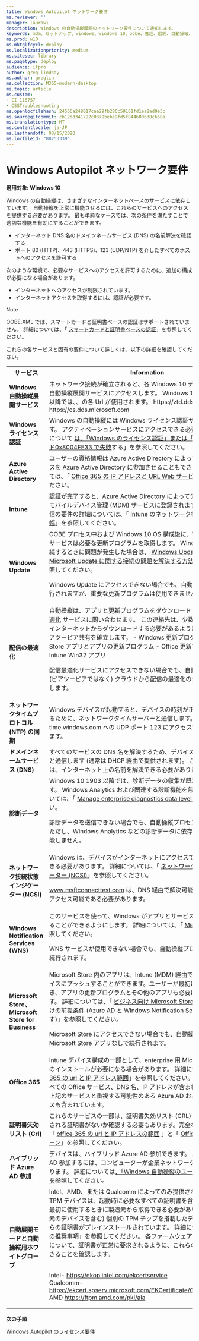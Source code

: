 ```yaml
---
title: Windows Autopilot ネットワーク要件
ms.reviewer: ''
manager: laurawi
description: Windows の自動操縦展開のネットワーク要件について通知します。
keywords: mdm、セットアップ、windows、windows 10、oobe、管理、展開、自動操縦、ztd、ゼロタッチ、パートナー、msfb、intune
ms.prod: w10
ms.mktglfcycl: deploy
ms.localizationpriority: medium
ms.sitesec: library
ms.pagetype: deploy
audience: itpro
author: greg-lindsay
ms.author: greglin
ms.collection: M365-modern-desktop
ms.topic: article
ms.custom:
- CI 116757
- CSSTroubleshooting
ms.openlocfilehash: 24566a248017caa29fb286c59161fd1ea2ad9e3c
ms.sourcegitcommit: cb12dd341792c0379bebe9fd5f844600638c668a
ms.translationtype: MT
ms.contentlocale: ja-JP
ms.lasthandoff: 08/15/2020
ms.locfileid: "88253339"
---
```

# <a name="windows-autopilot-networking-requirements"></a>Windows Autopilot ネットワーク要件

**適用対象: Windows 10**

Windows の自動操縦は、さまざまなインターネットベースのサービスに依存しています。 自動操縦を正常に機能させるには、これらのサービスへのアクセスを提供する必要があります。 最も単純なケースでは、次の条件を満たすことで適切な機能を有効にすることができます。

- インターネット DNS 名のドメインネームサービス (DNS) の名前解決を確認する
- ポート 80 (HTTP)、443 (HTTPS)、123 (UDP/NTP) を介したすべてのホストへのアクセスを許可する

次のような環境で、必要なサービスへのアクセスを許可するために、追加の構成が必要になる場合があります。
- インターネットへのアクセスが制限されています。
- インターネットアクセスを取得するには、認証が必要です。 

> [!NOTE]
> OOBE.XML では、スマートカードと証明書ベースの認証はサポートされていません。 詳細については、「 [スマートカードと証明書ベースの認証](https://docs.microsoft.com/azure/active-directory/devices/azureadjoin-plan#smartcards-and-certificate-based-authentication)」を参照してください。

これらの各サービスと固有の要件について詳しくは、以下の詳細を確認してください。

<table><th>サービス<th>Information
<tr><td><b>Windows 自動操縦展開サービス<b><td>ネットワーク接続が確立されると、各 Windows 10 デバイスは Windows 自動操縦展開サービスにアクセスします。 Windows 10 バージョン1903以降では、、の各 Url が使用されます。 https://ztd.dds.microsoft.com https://cs.dds.microsoft.com <br>

<tr><td><b>Windows ライセンス認証<b><td>Windows の自動操縦には Windows ライセンス認証サービスが必要です。 アクティベーションサービスにアクセスできる必要がある Url の詳細について <a href="https://support.microsoft.com/help/921471/windows-activation-or-validation-fails-with-error-code-0x8004fe33">は、「Windows のライセンス認証」または「検証がエラーコード0x8004FE33 で失敗</a>する」を参照してください。<br>

<tr><td><b>Azure Active Directory<b><td>ユーザーの資格情報は Azure Active Directory によって検証され、デバイスを Azure Active Directory に参加させることもできます。 詳細については、「 <a href="https://docs.microsoft.com/office365/enterprise/office-365-ip-web-service">Office 365 の IP アドレスと URL Web サービス</a>」を参照してください。
<tr><td><b>Intune<b><td>認証が完了すると、Azure Active Directory によってデバイスが Intune モバイルデバイス管理 (MDM) サービスに登録されます。 ネットワーク通信の要件の詳細については、「 <a href="https://docs.microsoft.com/intune/network-bandwidth-use#network-communication-requirements">Intune のネットワーク構成の要件と帯域幅</a>」を参照してください。
<tr><td><b>Windows Update<b><td>OOBE プロセス中および Windows 10 OS 構成後に、Windows Update サービスは必要な更新プログラムを取得します。 Windows Update に接続するときに問題が発生した場合は、 <a href="https://support.microsoft.com/help/818018/how-to-solve-connection-problems-concerning-windows-update-or-microsof">Windows Update または Microsoft Update に関する接続の問題を解決する方法に関する説明</a>を参照してください。<br>

Windows Update にアクセスできない場合でも、自動操縦プロセスは続行されますが、重要な更新プログラムは使用できません。

<tr><td><b>配信の最適化<b><td>自動操縦は、アプリと更新プログラムをダウンロードするときに <a href="https://docs.microsoft.com/windows/deployment/update/waas-delivery-optimization">配信最適化</a> サービスに問い合わせます。 この連絡先は、少数のデバイスのみがインターネットからダウンロードする必要があるように、コンテンツのピアツーピア共有を確立します。
- Windows 更新プログラム - Microsoft Store アプリとアプリの更新プログラム - Office 更新プログラム - Intune Win32 アプリ<br>

配信最適化サービスにアクセスできない場合でも、自動操縦プロセスは、(ピアツーピアではなく) クラウドから配信の最適化のダウンロードを続行します。

<tr><td><b>ネットワークタイムプロトコル (NTP) の同期<b><td>Windows デバイスが起動すると、デバイスの時刻が正しいことを確認するために、ネットワークタイムサーバーと通信します。 time.windows.com への UDP ポート 123 にアクセスできることを確認します。
<tr><td><b>ドメインネームサービス (DNS)<b><td>すべてのサービスの DNS 名を解決するため、デバイスは DNS サーバーと通信します (通常は DHCP 経由で提供されます)。 この DNS サーバーは、インターネット上の名前を解決できる必要があります。
<tr><td><b>診断データ<b><td>Windows 10 1903 以降では、診断データの収集が既定で有効になります。 Windows Analytics および関連する診断機能を無効にする方法については、「 <a href="https://docs.microsoft.com/windows/privacy/configure-windows-diagnostic-data-in-your-organization#manage-enterprise-diagnostic-data-level">Manage enterprise diagnostics data level</a>」を参照してください。<br>

診断データを送信できない場合でも、自動操縦プロセスは続行されます。 ただし、Windows Analytics などの診断データに依存するサービスは機能しません。
<tr><td><b>ネットワーク接続状態インジケーター (NCSI)<b><td>Windows は、デバイスがインターネットにアクセスできることを通知できる必要があります。 詳細については、「 <a href="https://docs.microsoft.com/windows/privacy/manage-connections-from-windows-operating-system-components-to-microsoft-services#14-network-connection-status-indicator">ネットワーク接続状態インジケーター (NCSI)</a>」を参照してください。

<a href="http://www.msftconnecttest.com">www.msftconnecttest.com</a> は、DNS 経由で解決可能で、HTTP 経由でアクセス可能である必要があります。
<tr><td><b>Windows Notification Services (WNS)<b><td>このサービスを使って、Windows がアプリとサービスから通知を受け取ることができるようにします。 詳細については、「 <a href="https://docs.microsoft.com/windows/privacy/manage-connections-from-windows-operating-system-components-to-microsoft-services#26-microsoft-store">Microsoft Store</a>」を参照してください。<br>

WNS サービスが使用できない場合でも、自動操縦プロセスは通知なしで続行されます。
<tr><td><b>Microsoft Store、Microsoft Store for Business<b><td>Microsoft Store 内のアプリは、Intune (MDM) 経由でトリガーしてデバイスにプッシュすることができます。ユーザーが最初にログインするとき、アプリの更新プログラムとその他のアプリも必要になることがあります。 詳細については、「 <a href="https://docs.microsoft.com/microsoft-store/prerequisites-microsoft-store-for-business">ビジネス向け Microsoft Store および教育機関向けの前提条件</a> (Azure AD と Windows Notification Services も含まれます)」を参照してください。<br>

Microsoft Store にアクセスできない場合でも、自動操縦プロセスは Microsoft Store アプリなしで続行されます。

<tr><td><b>Office 365<b><td>Intune デバイス構成の一部として、enterprise 用 Microsoft 365 アプリのインストールが必要になる場合があります。 詳細については、「 <a href="https://support.office.com/article/Office-365-URLs-and-IP-address-ranges-8548a211-3fe7-47cb-abb1-355ea5aa88a2">Office 365 の url と IP アドレス範囲</a>」を参照してください。 この記事には、すべての Office サービス、DNS 名、IP アドレスが含まれています。 また、上記のサービスと重複する可能性のある Azure AD およびその他のサービスも含まれています。
<tr><td><b>証明書失効リスト (Crl)<b><td>これらのサービスの一部は、証明書失効リスト (CRL) にサービスで使用される証明書がないか確認する必要もあります。完全な一覧については、「 <a href="https://support.office.com/article/Office-365-URLs-and-IP-address-ranges-8548a211-3fe7-47cb-abb1-355ea5aa88a2#bkmk_crl">office 365 の url と IP アドレスの範囲</a> 」と「 <a href="https://aka.ms/o365chains">Office 365 証明書チェーン</a>」を参照してください。
<tr><td><b>ハイブリッド Azure AD 参加<b><td>デバイスは、ハイブリッド Azure AD 参加できます。 ハイブリッド Azure AD 参加するには、コンピューターが企業ネットワーク上にある必要があります。 詳細については<a href="user-driven.md#user-driven-mode-for-hybrid-azure-active-directory-join">、「Windows 自動操縦のユーザー主導モード」を</a>参照してください。
<tr><td><b>自動展開モードと自動操縦用ホワイトグローブ<b><td>Intel、AMD、または Qualcomm によってのみ提供されるファームウェア TPM デバイスは、起動時に必要なすべての証明書を含みません。また、最初に使用するときに製造元から取得できる必要があります。 (他の製造元のデバイスを含む) 個別の TPM チップを搭載したデバイスには、これらの証明書がプレインストールされています。 詳細については、「 <a href="https://docs.microsoft.com/windows/security/information-protection/tpm/tpm-recommendations">TPM の推奨事項</a>」を参照してください。 各ファームウェア TPM プロバイダーについて、証明書が正常に要求されるように、これらの Url にアクセスできることを確認します。 

 <br>Intel- https://ekop.intel.com/ekcertservice <br>Qualcomm- https://ekcert.spserv.microsoft.com/EKCertificate/GetEKCertificate/v1 <br>AMD https://ftpm.amd.com/pki/aia

</table>

**次の手順**

[Windows Autopilot のライセンス要件](licensing-requirements.md)

